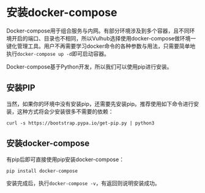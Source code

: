 # 安装docker-compose

Docker-compose用于组合服务与内网。有部分环境涉及到多个容器，且不同环境开启的端口、目录也不相同，所以Vulhub选择使用docker-compose做环境一键化管理工具。用户不再需要学习docker命令的各种参数与用法，只需要简单地执行`docker-compose up -d`即可启动容器。

Docker-compose基于Python开发，所以我们可以使用pip进行安装。

## 安装PIP

当然，如果你的环境中没有安装pip，还需要先安装pip。推荐使用如下命令进行安装，这种方式将会少安装很多不需要的依赖：

```
curl -s https://bootstrap.pypa.io/get-pip.py | python3
```

## 安装docker-compose

有pip后即可直接使用pip安装docker-compose：

```
pip install docker-compose
```

安装完成后，执行`docker-compose -v`，有返回则说明安装成功。
